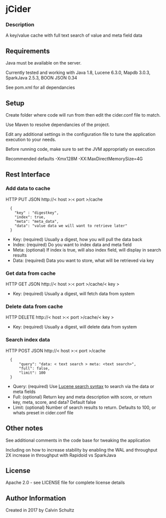 # jCider

### Description
A key/value cache with full text search of value and meta field data


## Requirements
Java must be available on the server.

Currently tested and working with Java 1.8, Lucene 6.3.0, Mapdb 3.0.3, SparkJava 2.5.3, BOON JSON 0.34

See pom.xml for all dependancies


## Setup
Create folder where code will run from then edit the cider.conf file to match.

Use Maven to resolve dependancies of the project.

Edit any additional settings in the configuration file to tune the application execution to your needs.

Before running code, make sure to set the JVM appropriatly on execution  

Recommended defaults -Xmx128M -XX:MaxDirectMemorySize=4G


## Rest Interface

### Add data to cache
HTTP PUT JSON http://< host >:< port >/cache
```
  {
    "key" : "digestkey",
    "index": true,
    "meta": "meta_data",
    "data": "value data we will want to retrieve later"
  }
```
- Key:   (required) Usually a digest, how you will pull the data back
- Index: (required) Do you want to index data and meta field
- Meta:  (optional) If index is true, will also index field, will display in search results
- Data:  (required) Data you want to store, what will be retrieved via key


### Get data from cache
HTTP GET JSON http://< host >:< port >/cache/< key >
- Key:   (required) Usually a digest, will fetch data from system


### Delete data from cache
HTTP DELETE http://< host >:< port >/cache/< key >
- Key:   (required) Usually a digest, will delete data from system


### Search index data
HTTP POST JSON http://< host >:< port >/cache
```
  {
	  "query": "data: < text search > meta: <text search>",
	  "full": false,
	  "limit": 100
  }
```
- Query: (required) Use [Lucene search syntax](https://lucene.apache.org/core/2_9_4/queryparsersyntax.html) to search via the data or meta fields
- Full:  (optional) Return key and meta description with score, or return key, meta, score, and data? Default false
- Limit: (optional) Number of search results to return. Defaults to 100, or whats preset in cider.conf file


## Other notes
See additional comments in the code base for tweaking the application

Including on how to increase stability by enabling the WAL and throughput 2X increase in throughput with Rapidoid vs SparkJava


## License
Apache 2.0 - see LICENSE file for complete license details

## Author Information
Created in 2017 by Calvin Schultz
